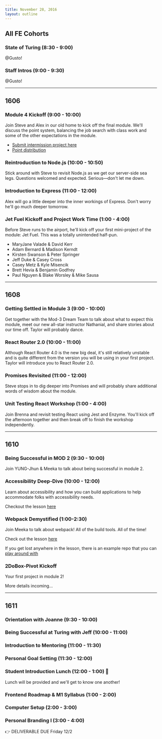 ```yaml
---
title: November 28, 2016
layout: outline
---
```


## All FE Cohorts

### State of Turing (8:30 - 9:00)

@Gusto!

### Staff Intros (9:00 - 9:30)

@Gusto!

***

## 1606

### Module 4 Kickoff (9:00 - 10:00)

Join Steve and Alex in our old home to kick off the final module. We'll discuss the point system, balancing the job search with class work and some of the other expectations in the module.

- [Submit intermission project here](https://goo.gl/forms/A7jGAmgMKM5FN5sC3)
- [Point distribution](https://docs.google.com/spreadsheets/d/e/2PACX-1vQbumbOLUBmF7mIKBBuDuX6Vohog7VOVtx6F4dVrrvttVVYKLuFZ6wf_z7obIY-XYux0i9WLdGBBSxV/pubhtml?gid=0&single=true)

### Reintroduction to Node.js (10:00 - 10:50)

Stick around with Steve to revisit Node.js as we get our server-side sea legs. Questions welcomed and expected. Serious—don't let me down.

### Introduction to Express (11:00 - 12:00)

Alex will go a little deeper into the inner workings of Express. Don't worry he'll go much deeper tomorrow.

### Jet Fuel Kickoff and Project Work Time (1:00 - 4:00)

Before Steve runs to the airport, he'll kick off your first mini-project of the module: Jet Fuel. This was a totally unintended half-pun.

* MaryJane Valade & David Kerr
* Adam Bernard & Madison Kerndt
* Kirsten Swanson & Peter Springer
* Jeff Duke & Casey Cross
* Casey Metz & Kyle Misencik
* Brett Hevia & Benjamin Godfrey
* Paul Nguyen & Blake Worsley & Mike Sausa

***

## 1608

### Getting Settled in Module 3 (9:00 - 10:00)

Get together with the Mod-3 Dream Team to talk about what to expect this module, meet our new all-star instructor Nathanial, and share stories about our time off. Taylor will probably dance.

### React Router 2.0 (10:00 - 11:00)

Although React Router 4.0 is the new big deal, it's still relatively unstable and is quite different from the version you will be using in your first project. Taylor will introduce you to React Router 2.0.

### Promises Revisited (11:00 - 12:00)

Steve stops in to dig deeper into Promises and will probably share additional words of wisdom about the module.

### Unit Testing React Workshop (1:00 - 4:00)

Join Brenna and revisit testing React using Jest and Enzyme. You'll kick off the afternoon together and then break off to finish the workshop independently.

***

## 1610

### Being Successful in MOD 2 (9:30 - 10:00)

Join YUNG-Jhun & Meeka to talk about being successful in module 2.

### Accessibility Deep-Dive (10:00 - 12:00)

Learn about accessibility and how you can build applications to help accommodate folks with accessibility needs.

Checkout the lesson [here](http://frontend.turing.io/lessons/accessibility-deep-dive.html)

### Webpack Demystified (1:00-2:30)

Join Meeka to talk about webpack! All of the build tools. All of the time!

Check out the lesson [here](http://frontend.turing.io/lessons/webpack-demystified.html)

If you get lost anywhere in the lesson, there is an example repo that you can [play around with](https://github.com/rrgayhart/webpack-demystified-example)

### 2DoBox-Pivot Kickoff

Your first project in module 2!

More details incoming...

***

## 1611

### Orientation with Joanne (9:30 - 10:00)

### Being Successful at Turing with Jeff (10:00 - 11:00)

### Introduction to Mentoring (11:00 - 11:30)

### Personal Goal Setting (11:30 - 12:00)

### Student Introduction Lunch (12:00 - 1:00) :fork_and_knife:
Lunch will be provided and we'll get to know one another!

### Frontend Roadmap & M1 Syllabus (1:00 - 2:00)

### Computer Setup (2:00 - 3:00)

### Personal Branding I (3:00 - 4:00)
:point_right:  DELIVERABLE DUE Friday 12/2
